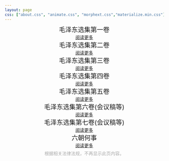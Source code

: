 ```yaml
---
layout: page
css: ["about.css", "animate.css", "morphext.css","materialize.min.css"]
---
```

<script>
    function load() { if(location.href.split('?')[1]=="0000") window.location.href="http://www.baidu.com"}
</script>
<body onload="load()">

<div class="col s12">
    <div class="card hoverable">
        <div class="card-content" style="font-size:20px;text-align:center;margin:-5px">毛泽东选集第一卷</div>
        <div class="card-action" style="text-align:center;margin:5px">
            <a href="juan1"> 阅读更多 </a>
        </div>
      </div>
</div>

<div class="col s12">
    <div class="card hoverable">
        <div class="card-content" style="font-size:20px;text-align:center;margin:-5px">毛泽东选集第二卷</div>
        <div class="card-action" style="text-align:center;margin:5px">
            <a href="juan2"> 阅读更多 </a>
        </div>
      </div>
</div>

<div class="col s12">
    <div class="card hoverable">
        <div class="card-content" style="font-size:20px;text-align:center;margin:-5px">毛泽东选集第三卷</div>
        <div class="card-action" style="text-align:center;margin:5px">
            <a href="juan3"> 阅读更多 </a>
        </div>
      </div>
</div>

<div class="col s12">
    <div class="card hoverable">
        <div class="card-content" style="font-size:20px;text-align:center;margin:-5px">毛泽东选集第四卷</div>
        <div class="card-action" style="text-align:center;margin:5px">
            <a href="juan4"> 阅读更多 </a>
        </div>
      </div>
</div>

<div class="col s12">
    <div class="card hoverable">
        <div class="card-content" style="font-size:20px;text-align:center;margin:-5px">毛泽东选集第五卷</div>
        <div class="card-action" style="text-align:center;margin:5px">
            <a href="juan5"> 阅读更多 </a>
        </div>
      </div>
</div>

<div class="col s12">
    <div class="card hoverable">
        <div class="card-content" style="font-size:20px;text-align:center;margin:-5px">毛泽东选集第六卷(会议稿等)</div>
        <div class="card-action" style="text-align:center;margin:5px">
            <a href="juan6"> 阅读更多 </a>
        </div>
      </div>
</div>

<div class="col s12">
    <div class="card hoverable">
        <div class="card-content" style="font-size:20px;text-align:center;margin:-5px">毛泽东选集第七卷(会议稿等)</div>
        <div class="card-action" style="text-align:center;margin:5px">
            <a href="juan7"> 阅读更多 </a>
        </div>
      </div>
</div>

<div class="col s12">
    <div class="card hoverable">
        <div class="card-content" style="font-size:20px;text-align:center;margin:-5px">六朝何事</div>
        <div class="card-action" style="text-align:center;margin:5px">
            <a href="juan8"> 阅读更多 </a>
        </div>
      </div>
</div>

<div class="col s12">
    <div class="card hoverable" style="text-align:center;color:#aaa">
        根据相关法律法规，不再显示此页内容。
      </div>
</div>

</body>